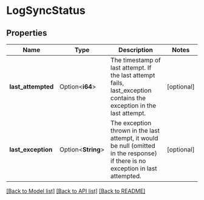 # LogSyncStatus

## Properties

Name | Type | Description | Notes
------------ | ------------- | ------------- | -------------
**last_attempted** | Option<**i64**> | The timestamp of last attempt. If the last attempt fails, last_exception contains the exception in the last attempt. | [optional]
**last_exception** | Option<**String**> | The exception thrown in the last attempt, it would be null (omitted in the response) if there is no exception in last attempted. | [optional]

[[Back to Model list]](../README.md#documentation-for-models) [[Back to API list]](../README.md#documentation-for-api-endpoints) [[Back to README]](../README.md)



